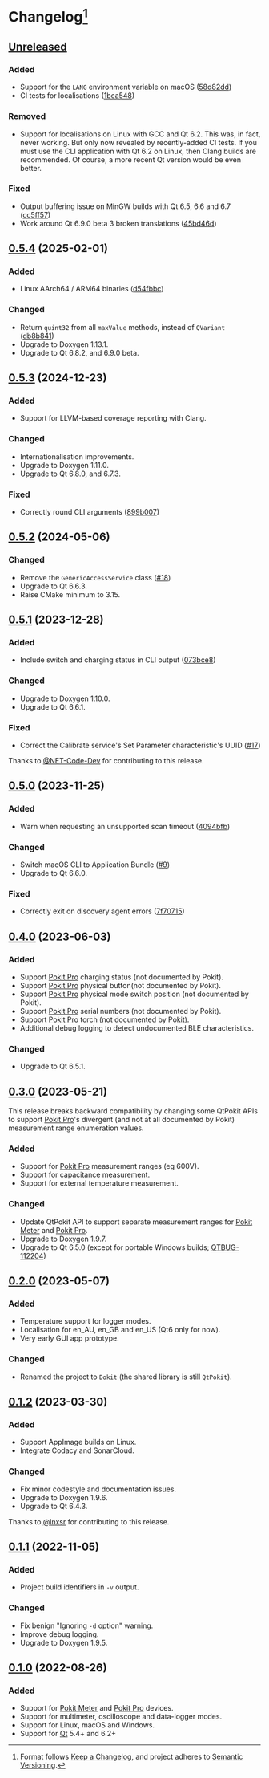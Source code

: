 # Changelog[^1]

## [Unreleased][]

### Added

- Support for the `LANG` environment variable on macOS ([58d82dd][])
- CI tests for localisations ([1bca548][])

### Removed

- Support for localisations on Linux with GCC and Qt 6.2. This was, in fact, never working. But only now revealed by
  recently-added CI tests. If you must use the CLI application with Qt 6.2 on Linux, then Clang builds are recommended.
  Of course, a more recent Qt version would be even better.

### Fixed

- Output buffering issue on MinGW builds with Qt 6.5, 6.6 and 6.7 ([cc5ff57][])
- Work around Qt 6.9.0 beta 3 broken translations ([45bd46d][])

## [0.5.4][] (2025-02-01)

### Added

- Linux AArch64 / ARM64 binaries ([d54fbbc][])

### Changed

- Return `quint32` from all `maxValue` methods, instead of `QVariant` ([db8b841][])
- Upgrade to Doxygen 1.13.1.
- Upgrade to Qt 6.8.2, and 6.9.0 beta.

## [0.5.3][] (2024-12-23)

### Added

- Support for LLVM-based coverage reporting with Clang.

### Changed

- Internationalisation improvements.
- Upgrade to Doxygen 1.11.0.
- Upgrade to Qt 6.8.0, and 6.7.3.

### Fixed

- Correctly round CLI arguments ([899b007][])

## [0.5.2][] (2024-05-06)

### Changed

- Remove the `GenericAccessService` class ([#18])
- Upgrade to Qt 6.6.3.
- Raise CMake minimum to 3.15.

## [0.5.1][] (2023-12-28)

### Added

- Include switch and charging status in CLI output ([073bce8][])

### Changed

- Upgrade to Doxygen 1.10.0.
- Upgrade to Qt 6.6.1.

### Fixed

- Correct the Calibrate service's Set Parameter characteristic's UUID ([#17])

Thanks to [@NET-Code-Dev](https://github.com/NET-Code-Dev) for contributing to this release.

## [0.5.0][] (2023-11-25)

### Added

- Warn when requesting an unsupported scan timeout ([4094bfb][])

### Changed

- Switch macOS CLI to Application Bundle ([#9])
- Upgrade to Qt 6.6.0.

### Fixed

- Correctly exit on discovery agent errors ([7f70715][])

## [0.4.0][] (2023-06-03)

### Added

- Support [Pokit Pro] charging status (not documented by Pokit).
- Support [Pokit Pro] physical button(not documented by Pokit).
- Support [Pokit Pro] physical mode switch position (not documented by Pokit).
- Support [Pokit Pro] serial numbers (not documented by Pokit).
- Support [Pokit Pro] torch (not documented by Pokit).
- Additional debug logging to detect undocumented BLE characteristics.

### Changed

- Upgrade to Qt 6.5.1.

## [0.3.0][] (2023-05-21)

This release breaks backward compatibility by changing some QtPokit APIs to support [Pokit Pro]'s
divergent (and not at all documented by Pokit) measurement range enumeration values.

### Added

- Support for [Pokit Pro] measurement ranges (eg 600V).
- Support for capacitance measurement.
- Support for external temperature measurement.

### Changed

- Update QtPokit API to support separate measurement ranges for [Pokit Meter] and [Pokit Pro].
- Upgrade to Doxygen 1.9.7.
- Upgrade to Qt 6.5.0 (except for portable Windows builds; [QTBUG-112204])

## [0.2.0][] (2023-05-07)

### Added

- Temperature support for logger modes.
- Localisation for en_AU, en_GB and en_US (Qt6 only for now).
- Very early GUI app prototype.

### Changed

- Renamed the project to `Dokit` (the shared library is still `QtPokit`).

## [0.1.2][] (2023-03-30)

### Added

- Support AppImage builds on Linux.
- Integrate Codacy and SonarCloud.

### Changed

- Fix minor codestyle and documentation issues.
- Upgrade to Doxygen 1.9.6.
- Upgrade to Qt 6.4.3.

Thanks to [@lnxsr](https://github.com/lnxsr) for contributing to this release.

## [0.1.1][] (2022-11-05)

### Added

- Project build identifiers in `-v` output.

### Changed

- Fix benign "Ignoring `-d` option" warning.
- Improve debug logging.
- Upgrade to Doxygen 1.9.5.

## [0.1.0][] (2022-08-26)

### Added

- Support for [Pokit Meter][] and [Pokit Pro][] devices.
- Support for multimeter, oscilloscope and data-logger modes.
- Support for Linux, macOS and Windows.
- Support for [Qt][] 5.4+ and 6.2+

[Unreleased]: https://github.com/pcolby/dokit/compare/v0.5.4...HEAD
[0.5.4]: https://github.com/pcolby/dokit/releases/tag/v0.5.4
[0.5.3]: https://github.com/pcolby/dokit/releases/tag/v0.5.3
[0.5.2]: https://github.com/pcolby/dokit/releases/tag/v0.5.2
[0.5.1]: https://github.com/pcolby/dokit/releases/tag/v0.5.1
[0.5.0]: https://github.com/pcolby/dokit/releases/tag/v0.5.0
[0.4.0]: https://github.com/pcolby/dokit/releases/tag/v0.4.0
[0.3.0]: https://github.com/pcolby/dokit/releases/tag/v0.3.0
[0.2.0]: https://github.com/pcolby/dokit/releases/tag/v0.2.0
[0.1.2]: https://github.com/pcolby/dokit/releases/tag/v0.1.2
[0.1.1]: https://github.com/pcolby/dokit/releases/tag/v0.1.1
[0.1.0]: https://github.com/pcolby/dokit/releases/tag/v0.1.0

[073bce8]:     https://github.com/pcolby/dokit/commit/073bce82014a85e033639862fdb061c72b7971fd "Include switch and charging status in CLI output"
[1bca548]:     https://github.com/pcolby/dokit/commit/1bca548c7abf9b9e59dd2ab2e5a27aac0dfa5119 "Add workflow steps for testing localisations"
[4094bfb]:     https://github.com/pcolby/dokit/commit/4094bfb218df20e1d34222b0b701fad8f57b0f2b "Warn when requesting an unsupported scan timeout"
[45bd46d]:     https://github.com/pcolby/dokit/commit/45bd46d85433a3d3b8e04b9a1f8ba500fc3dcc5a "Work around Qt 6.9.0 beta 3 L10n bug"
[58d82dd]:     https://github.com/pcolby/dokit/commit/58d82ddb70b166212e3c8c0a778dbd32a255db29 "Support the LANG environment variable on macOS"
[7f70715]:     https://github.com/pcolby/dokit/commit/7f7071554cdb8170aeeaa7fb51fec26535f00321 "Correctly exit on discovery agent errors"
[899b007]:     https://github.com/pcolby/dokit/commit/899b007e73e64e724f2785acafddd2d3fc6f893e "Round command line options correctly"
[cc5ff57]:     https://github.com/pcolby/dokit/commit/cc5ff57bc2f94f4306687d88307cda4f3fbb3612 "Use fputs() instead of std::err for CLI error output"
[d54fbbc]:     https://github.com/pcolby/dokit/commit/d54fbbcb2eacbce6b4e9bfb8a23a9ce43fd7524a "Support GitHub's Linux arm64 preview hosts"
[db8b841]:     https://github.com/pcolby/dokit/commit/db8b84197d00b5a357974043f2dc0f3c0b7dfeff "Return quint32 from all maxValue methods"

[#9]:          https://github.com/pcolby/dokit/issues/9
[#17]:         https://github.com/pcolby/dokit/issues/17
[#18]:         https://github.com/pcolby/dokit/issues/18
[Pokit Meter]: https://www.pokitinnovations.com/pokit-meter/
[Pokit Pro]:   https://www.pokitinnovations.com/pokit-pro/
[Qt]:          https://www.qt.io/
[QTBUG-112204]: https://bugreports.qt.io/browse/QTBUG-112204 "windeployqt error when creating translations"

[^1]: Format follows [Keep a Changelog](https://keepachangelog.com/en/1.0.0/), and
  project adheres to [Semantic Versioning](https://semver.org/spec/v2.0.0.html).
